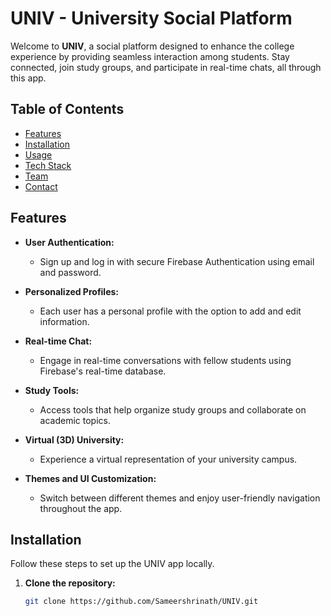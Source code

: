 # UNIV - University Social Platform

Welcome to **UNIV**, a social platform designed to enhance the college experience by providing seamless interaction among students. Stay connected, join study groups, and participate in real-time chats, all through this app.

## Table of Contents

- [Features](#features)
- [Installation](#installation)
- [Usage](#usage)
- [Tech Stack](#tech-stack)
- [Team](#team)
- [Contact](#contact)

## Features

- **User Authentication:**
  - Sign up and log in with secure Firebase Authentication using email and password.
  
- **Personalized Profiles:**
  - Each user has a personal profile with the option to add and edit information.
  
- **Real-time Chat:**
  - Engage in real-time conversations with fellow students using Firebase's real-time database.
  
- **Study Tools:**
  - Access tools that help organize study groups and collaborate on academic topics.
  
- **Virtual (3D) University:**
  - Experience a virtual representation of your university campus.

- **Themes and UI Customization:**
  - Switch between different themes and enjoy user-friendly navigation throughout the app.

## Installation

Follow these steps to set up the UNIV app locally.

1. **Clone the repository:**
   ```bash
   git clone https://github.com/Sameershrinath/UNIV.git
